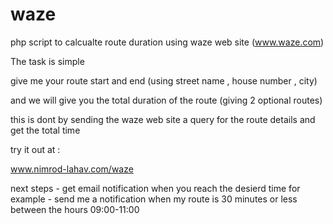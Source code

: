 waze
====

php script to calcualte route duration using waze web site (www.waze.com)


The task is simple 

give me your route start and end (using street name , house number , city)

and we will give you the total duration of the route (giving 2 optional routes)

this is dont by sending the waze web site a query for the route details and get the total time

try it out at :

www.nimrod-lahav.com/waze


next steps -
get email notification when you reach the desierd time
for example - send me a notification when my route is 30 minutes or less between the hours 09:00-11:00

